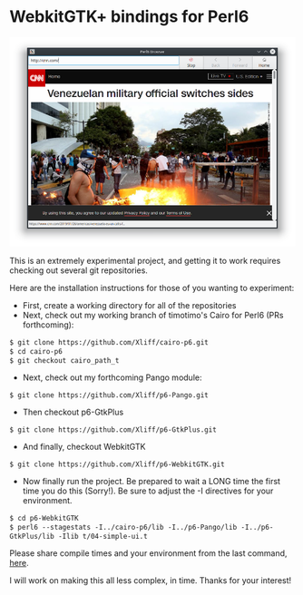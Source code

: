 # WebkitGTK+ bindings for Perl6

![Screenshot](/grabs/Perl6_Browser_SimpleUI.png?raw=true "P6 Browser Interface")

This is an extremely experimental project, and getting it to work requires checking out several git repositories.

Here are the installation instructions for those of you wanting to experiment:

- First, create a working directory for all of the repositories
- Next, check out my working branch of timotimo's Cairo for Perl6 (PRs forthcoming):

```
$ git clone https://github.com/Xliff/cairo-p6.git
$ cd cairo-p6
$ git checkout cairo_path_t
```

- Next, check out my forthcoming Pango module:

```
$ git clone https://github.com/Xliff/p6-Pango.git
```

- Then checkout p6-GtkPlus

```
$ git clone https://github.com/Xliff/p6-GtkPlus.git
```

- And finally, checkout WebkitGTK

```
$ git clone https://github.com/Xliff/p6-WebkitGTK.git
```

- Now finally run the project. Be prepared to wait a LONG time the first time you do this (Sorry!).  Be sure to adjust the -I directives for your environment.

```
$ cd p6-WebkitGTK
$ perl6 --stagestats -I../cairo-p6/lib -I../p6-Pango/lib -I../p6-GtkPlus/lib -Ilib t/04-simple-ui.t
```

Please share compile times and your environment from the last command, [here](/../../issues/1).

I will work on making this all less complex, in time. Thanks for your interest!
